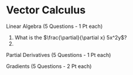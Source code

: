 # Vector Calculus

Linear Algebra (5 Questions - 1 Pt each)

1. What is the $\frac{\partial}{\partial x} 5x^2y$?
2. 

Partial Derivatives (5 Questions - 1 Pt each)


Gradients (5 Questions - 2 Pt each)

